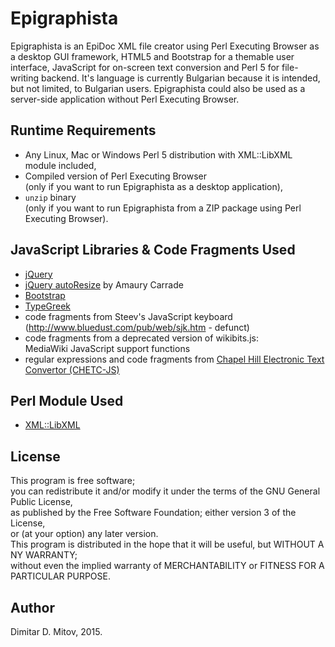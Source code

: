 
Epigraphista
==================================

Epigraphista is an EpiDoc XML file creator using Perl Executing Browser as a desktop GUI framework, HTML5 and Bootstrap for a themable user interface, JavaScript for on-screen text conversion and Perl 5 for file-writing backend. It's language is currently Bulgarian because it is intended, but not limited, to Bulgarian users. Epigraphista could also be used as a server-side application without Perl Executing Browser.
  
## Runtime Requirements
  
* Any Linux, Mac or Windows Perl 5 distribution with XML::LibXML module included,
* Compiled version of Perl Executing Browser  
(only if you want to run Epigraphista as a desktop application),
* ```unzip``` binary  
(only if you want to run Epigraphista from a ZIP package using Perl Executing Browser).
  
## JavaScript Libraries & Code Fragments Used
* [jQuery](https://jquery.com/)
* [jQuery autoResize](http://amaury.carrade.eu/projects/jquery/autoResize.html) by Amaury Carrade
* [Bootstrap](http://getbootstrap.com/)
* [TypeGreek](http://www.typegreek.com/)
* code fragments from Steev's JavaScript keyboard (http://www.bluedust.com/pub/web/sjk.htm - defunct)
* code fragments from a deprecated version of wikibits.js:  
MediaWiki JavaScript support functions
* regular expressions and code fragments from [Chapel Hill Electronic Text Convertor (CHETC-JS)](http://epidoc.cvs.sourceforge.net/epidoc/chetc-js/)
  
## Perl Module Used
* [XML::LibXML](https://metacpan.org/pod/distribution/XML-LibXML/LibXML.pod)
  
## License
  
This program is free software;  
you can redistribute it and/or modify it under the terms of the GNU General Public License,  
as published by the Free Software Foundation; either version 3 of the License,  
or (at your option) any later version.  
This program is distributed in the hope that it will be useful, but WITHOUT A NY WARRANTY;  
without even the implied warranty of MERCHANTABILITY or FITNESS FOR A PARTICULAR PURPOSE.  
  
## Author
  
Dimitar D. Mitov, 2015.

